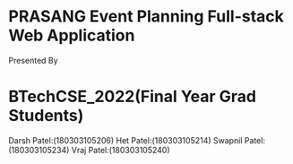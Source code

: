 # PRASANG Event Planning Full-stack Web Application
Presented By 
# BTechCSE_2022(Final Year Grad Students)
Darsh Patel:(180303105206)
Het Patel:(180303105214)
Swapnil Patel:(180303105234)
Vraj Patel:(180303105240)
